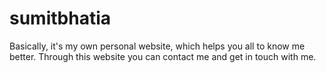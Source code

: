 # sumitbhatia


Basically, it's my own personal website, which helps you all to know me better. Through this website you can contact me and get in touch with me.



